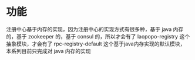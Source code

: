 # 功能

注册中心基于内存的实现，因为注册中心的实现方式有很多种，基于 java
内存的，基于 zookeeper 的，基于 consul 的，所以才会有了 laopopo-registry 
这个抽象模块，才会有了 rpc-registry-default 这个基于java内存实现的默认模块，
本系列目前只完成对 java 内存的实现